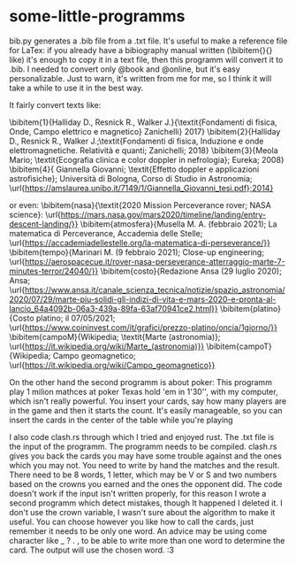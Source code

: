 # some-little-programms
bib.py generates a .bib file from a .txt file. 
It's useful to make a reference file for LaTex:
if you already have a bibiography manual written (\bibitem{}{} like) it's enough to copy it 
in a text file, then this programm will convert it to .bib. I needed to convert only @book and 
@online, but it's easy personalizable. Just to warn, it's written from me for me, so I think it
will take a while to use it in the best way.

It fairly convert texts like:

\bibitem{1}{Halliday D., Resnick R., Walker J.}{\textit{Fondamenti di fisica, Onde, Campo elettrico e magnetico} Zanichelli} 2017}
\bibitem{2}{Halliday D., Resnick R., Walker J.;\textit{Fondamenti di fisica, Induzione e onde elettromagnetiche. Relatività e quanti; Zanichelli; 2018}
\bibitem{3}{Meola Mario; \textit{Ecografia clinica e color doppler in nefrologia}; Eureka; 2008}
\bibitem{4}{ Giannella Giovanni; \textit{Effetto doppler e applicazioni astrofisiche}; Università di Bologna, Corso di Studio in Astronomia; \url{https://amslaurea.unibo.it/7149/1/Giannella_Giovanni_tesi.pdf};2014}

or even:
\bibitem{nasa}{\textit{2020 Mission Perceverance rover; NASA science}: \url{https://mars.nasa.gov/mars2020/timeline/landing/entry-descent-landing/}} 
\bibitem{atmosfera}{Musella M. A. (febbraio 2021); La matematica di Perceverance, Accademia delle Stelle; \url{https://accademiadellestelle.org/la-matematica-di-perseverance/}} 
\bibitem{tempo}{Marinari M. (9 febbraio 2021); Close-up engineering; \url{https://aerospacecue.it/rover-nasa-perseverance-atterraggio-marte-7-minutes-terror/24040/}} 
\bibitem{costo}{Redazione Ansa (29 luglio 2020); Ansa; \url{https://www.ansa.it/canale_scienza_tecnica/notizie/spazio_astronomia/2020/07/29/marte-piu-solidi-gli-indizi-di-vita-e-mars-2020-e-pronta-al-lancio_64a4092b-06a3-439a-89fa-63af70941ce2.html}} 
\bibitem{platino}{Costo platino; il 07/05/2021; \url{https://www.coininvest.com/it/grafici/prezzo-platino/oncia/1giorno/}} 
\bibitem{campoM}{Wikipedia; \textit{Marte (astronomia)}; \url{https://it.wikipedia.org/wiki/Marte_(astronomia)}} 
\bibitem{campoT}{Wikipedia; Campo geomagnetico; \url{https://it.wikipedia.org/wiki/Campo_geomagnetico}}




On the other hand the second programm is about poker:
This programm play 1 milion mathces at poker Texas hold 'em in 1'30'', with my computer,
which isn't really powerful. 
You insert your cards, say how many players are in the game and then it starts the count.
It's easily manageable, so you can insert the cards in the center of the table while you're 
playing 


I also code clash.rs through which I tried and enjoyed rust. The .txt file is the input of the programm. The programm needs to be compiled. clash.rs gives you back the cards you may have some trouble against and the ones which you may not. You need to write by hand the matches and the result. There need to be 8 words, 1 letter, which may be V or S and two numbers based on the crowns you earned and the ones the opponent did. The code doesn't work if the input isn't written properly, for this reason I wrote a second programm which detect mistakes, though It happened I deleted it. I don't use the crown variable, I wasn't sure about the algorithm to make it useful. You can choose however you like how to call the cards, just remember it needs to be only one word. An advice may be using come character like _ ? . , to be able to write more than one word to determine the card. The output will use the chosen word. :3
